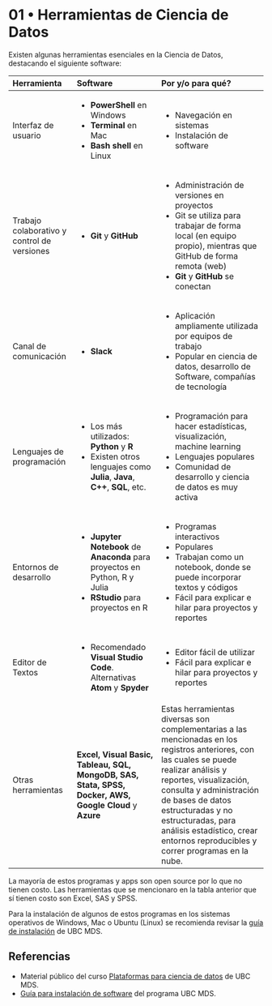 # 01 • Herramientas de Ciencia de Datos

Existen algunas herramientas esenciales en la Ciencia de Datos, destacando el siguiente software:

|Herramienta|Software|Por y/o para qué?|
|:---|:---|:---|
|Interfaz de usuario|<ul><li>**PowerShell** en Windows</li><li>**Terminal** en Mac</li><li>**Bash shell** en Linux</li></ul>|<ul><li>Navegación en sistemas</li><li>Instalación de software</li></ul>|
|Trabajo colaborativo y control de versiones|<ul><li>**Git** y **GitHub**</li></ul>|<ul><li>Administración de versiones en proyectos</li><li>Git se utiliza para trabajar de forma local (en equipo propio), mientras que GitHub de forma remota (web)</li><li>**Git** y **GitHub** se conectan</li></ul>|
|Canal de comunicación|<ul><li>**Slack**</li></ul>| <ul><li>Aplicación ampliamente utilizada por equipos de trabajo</li><li>Popular en ciencia de datos, desarrollo de Software, compañías de tecnología</li></ul>|
|Lenguajes de programación|<ul><li>Los más utilizados: **Python** y **R**</li><li>Existen otros lenguajes como **Julia**, **Java**, **C++**, **SQL**, etc.</li></ul>|<ul><li> Programación para hacer estadísticas, visualización, machine learning</li><li>Lenguajes populares</li><li>Comunidad de desarrollo y ciencia de datos es muy activa</li></ul>|
|Entornos de desarrollo|<ul><li>**Jupyter Notebook** de **Anaconda** para proyectos en Python, R y Julia</li><li>**RStudio** para proyectos en R</li></ul>|<ul><li> Programas interactivos</li><li>Populares</li><li>Trabajan como un notebook, donde se puede incorporar textos y códigos</li><li>Fácil para explicar e hilar para proyectos y reportes</li></ul>|
|Editor de Textos|<ul><li>Recomendado **Visual Studio Code**. </li></li>Alternativas **Atom** y **Spyder**</li></ul>|<ul><li> Editor fácil de utilizar</li><li>Fácil para explicar e hilar para proyectos y reportes</li></ul>|
|Otras herramientas|**Excel, Visual Basic, Tableau, SQL, MongoDB, SAS, Stata, SPSS, Docker, AWS, Google Cloud** y **Azure**|Estas herramientas diversas son complementarias a las mencionadas en los registros anteriores, con las cuales se puede realizar análisis y reportes, visualización, consulta y administración de bases de datos estructuradas y no estructuradas, para análisis estadístico, crear entornos reproducibles y correr programas en la nube.|

La mayoría de estos programas y apps son open source por lo que no tienen costo. Las herramientas que se mencionaro en la tabla anterior que sí tienen costo son Excel, SAS y SPSS.

Para la instalación de algunos de estos programas en los sistemas operativos de Windows, Mac o Ubuntu (Linux) se recomienda revisar la [guía de instalación](https://ubc-mds.github.io/resources_pages/installation_instructions/) de UBC MDS.

## Referencias
- Material público del curso [Plataformas para ciencia de datos](https://github.com/UBC-MDS/DSCI_521_platforms-dsci) de UBC MDS.
- [Guía para instalación de software](https://ubc-mds.github.io/resources_pages/installation_instructions/) del programa UBC MDS.

